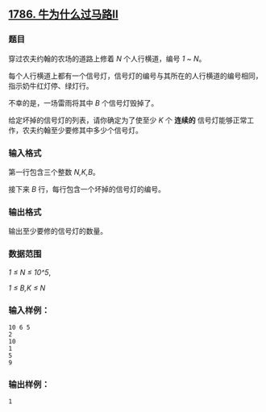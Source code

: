 ## [1786. 牛为什么过马路II](https://www.acwing.com/problem/content/1788/)

### 题目

穿过农夫约翰的农场的道路上修着 *N* 个人行横道，编号 *1 ~ N*。

每个人行横道上都有一个信号灯，信号灯的编号与其所在的人行横道的编号相同，指示奶牛红灯停、绿灯行。

不幸的是，一场雷雨将其中 *B* 个信号灯毁掉了。

给定坏掉的信号灯的列表，请你确定为了使至少 *K* 个 **连续的** 信号灯能够正常工作，农夫约翰至少要修其中多少个信号灯。

### 输入格式

第一行包含三个整数 *N,K,B*。

接下来 *B* 行，每行包含一个坏掉的信号灯的编号。

### 输出格式

输出至少要修的信号灯的数量。

### 数据范围

*1 ≤ N ≤ 10^5*,

*1 ≤ B,K ≤ N*

### 输入样例：

```
10 6 5
2
10
1
5
9
```

### 输出样例：

```
1
```
